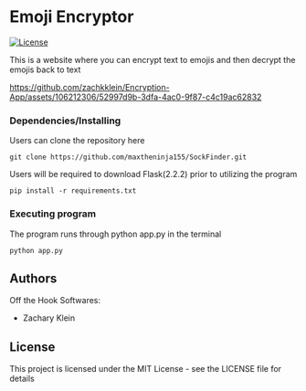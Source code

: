 # Emoji Encryptor

[![License](https://img.shields.io/badge/license-MIT-blue)](./LICENSE)


This is a website where you can encrypt text to emojis and then decrypt the emojis back to text





https://github.com/zachkklein/Encryption-App/assets/106212306/52997d9b-3dfa-4ac0-9f87-c4c19ac62832









### Dependencies/Installing

Users can clone the repository here

```
git clone https://github.com/maxtheninja155/SockFinder.git
```

Users will be required to download Flask(2.2.2) prior to utilizing the program

```
pip install -r requirements.txt
```

### Executing program

The program runs through python app.py in the terminal

```
python app.py
```

## Authors
Off the Hook Softwares:

- Zachary Klein 

## License

This project is licensed under the MIT License - see the LICENSE file for details
